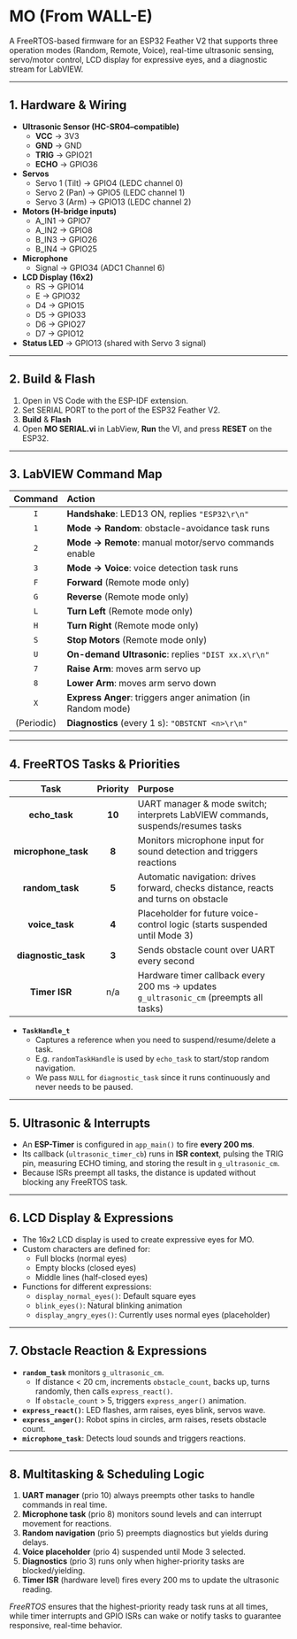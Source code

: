 # MO (From WALL-E)

A FreeRTOS-based firmware for an ESP32 Feather V2 that supports three operation modes (Random, Remote, Voice), real-time ultrasonic sensing, servo/motor control, LCD display for expressive eyes, and a diagnostic stream for LabVIEW.

---

## 1. Hardware & Wiring

- **Ultrasonic Sensor (HC-SR04–compatible)**
  - **VCC** → 3V3
  - **GND** → GND
  - **TRIG** → GPIO21
  - **ECHO** → GPIO36
- **Servos**
  - Servo 1 (Tilt) → GPIO4 (LEDC channel 0)
  - Servo 2 (Pan) → GPIO5 (LEDC channel 1)
  - Servo 3 (Arm) → GPIO13 (LEDC channel 2)
- **Motors (H-bridge inputs)**
  - A_IN1 → GPIO7
  - A_IN2 → GPIO8
  - B_IN3 → GPIO26
  - B_IN4 → GPIO25
- **Microphone**
  - Signal → GPIO34 (ADC1 Channel 6)
- **LCD Display (16x2)**
  - RS → GPIO14
  - E → GPIO32
  - D4 → GPIO15
  - D5 → GPIO33
  - D6 → GPIO27
  - D7 → GPIO12
- **Status LED** → GPIO13 (shared with Servo 3 signal)

---

## 2. Build & Flash

1. Open in VS Code with the ESP-IDF extension.  
2. Set SERIAL PORT to the port of the ESP32 Feather V2.  
3. **Build** & **Flash**
4. Open **MO SERIAL.vi** in LabView, **Run** the VI, and press **RESET** on the ESP32.

---

## 3. LabVIEW Command Map

| Command | Action                                                       |
|:-------:|:-------------------------------------------------------------|
| `I`     | **Handshake**: LED13 ON, replies `"ESP32\r\n"`               |
| `1`     | **Mode → Random**: obstacle-avoidance task runs               |
| `2`     | **Mode → Remote**: manual motor/servo commands enable         |
| `3`     | **Mode → Voice**: voice detection task runs                   |
| `F`     | **Forward** (Remote mode only)                                |
| `G`     | **Reverse** (Remote mode only)                                |
| `L`     | **Turn Left** (Remote mode only)                              |
| `H`     | **Turn Right** (Remote mode only)                             |
| `S`     | **Stop Motors** (Remote mode only)                            |
| `U`     | **On-demand Ultrasonic**: replies `"DIST xx.x\r\n"`           |
| `7`     | **Raise Arm**: moves arm servo up                             |
| `8`     | **Lower Arm**: moves arm servo down                           |
| `X`     | **Express Anger**: triggers anger animation (in Random mode)  |
| (Periodic) | **Diagnostics** (every 1 s): `"OBSTCNT <n>\r\n"`           |

---

## 4. FreeRTOS Tasks & Priorities

| Task                | Priority | Purpose                                                                                  |
|:-------------------:|:--------:|:-----------------------------------------------------------------------------------------|
| **echo_task**       | **10**   | UART manager & mode switch; interprets LabVIEW commands, suspends/resumes tasks         |
| **microphone_task** | **8**    | Monitors microphone input for sound detection and triggers reactions                     |
| **random_task**     | **5**    | Automatic navigation: drives forward, checks distance, reacts and turns on obstacle      |
| **voice_task**      | **4**    | Placeholder for future voice-control logic (starts suspended until Mode 3)               |
| **diagnostic_task** | **3**    | Sends obstacle count over UART every second                                             |
| **Timer ISR**       | n/a      | Hardware timer callback every 200 ms → updates `g_ultrasonic_cm` (preempts all tasks)   |

- **`TaskHandle_t`**  
  - Captures a reference when you need to suspend/resume/delete a task.  
  - E.g. `randomTaskHandle` is used by `echo_task` to start/stop random navigation.  
  - We pass `NULL` for `diagnostic_task` since it runs continuously and never needs to be paused.

---

## 5. Ultrasonic & Interrupts

- An **ESP-Timer** is configured in `app_main()` to fire **every 200 ms**.  
- Its callback (`ultrasonic_timer_cb`) runs in **ISR context**, pulsing the TRIG pin, measuring ECHO timing, and storing the result in `g_ultrasonic_cm`.  
- Because ISRs preempt all tasks, the distance is updated without blocking any FreeRTOS task.

---

## 6. LCD Display & Expressions

- The 16x2 LCD display is used to create expressive eyes for MO.
- Custom characters are defined for:
  - Full blocks (normal eyes)
  - Empty blocks (closed eyes)
  - Middle lines (half-closed eyes)
- Functions for different expressions:
  - `display_normal_eyes()`: Default square eyes
  - `blink_eyes()`: Natural blinking animation
  - `display_angry_eyes()`: Currently uses normal eyes (placeholder)

---

## 7. Obstacle Reaction & Expressions

- **`random_task`** monitors `g_ultrasonic_cm`.  
  - If distance < 20 cm, increments `obstacle_count`, backs up, turns randomly, then calls `express_react()`.
  - If `obstacle_count` > 5, triggers `express_anger()` animation.
- **`express_react()`**: LED flashes, arm raises, eyes blink, servos wave.
- **`express_anger()`**: Robot spins in circles, arm raises, resets obstacle count.
- **`microphone_task`**: Detects loud sounds and triggers reactions.

---

## 8. Multitasking & Scheduling Logic

1. **UART manager** (prio 10) always preempts other tasks to handle commands in real time.
2. **Microphone task** (prio 8) monitors sound levels and can interrupt movement for reactions.
3. **Random navigation** (prio 5) preempts diagnostics but yields during delays.
4. **Voice placeholder** (prio 4) suspended until Mode 3 selected.
5. **Diagnostics** (prio 3) runs only when higher-priority tasks are blocked/yielding.
6. **Timer ISR** (hardware level) fires every 200 ms to update the ultrasonic reading.

_FreeRTOS_ ensures that the highest-priority ready task runs at all times, while timer interrupts and GPIO ISRs can wake or notify tasks to guarantee responsive, real-time behavior.